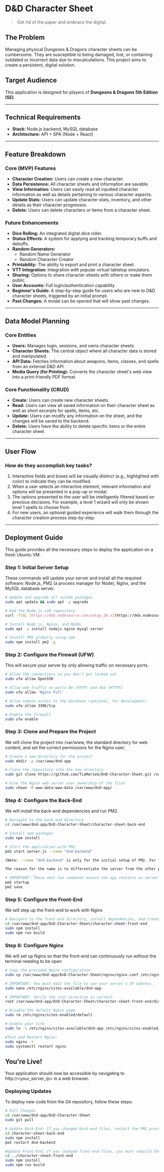 # D&D Character Sheet

> Get rid of the paper and embrace the digital.

## The Problem

Managing physical Dungeons & Dragons character sheets can be cumbersome. They are susceptible to being damaged, lost, or containing outdated or incorrect data due to miscalculations. This project aims to create a persistent, digital solution.

## Target Audience

This application is designed for players of **Dungeons & Dragons 5th Edition (5E)**.

---

## Technical Requirements

* **Stack:** Node.js backend, MySQL database
* **Architecture:** API + SPA (Node + React)

---

## Feature Breakdown

### Core (MVP) Features

* **Character Creation:** Users can create a new character.
* **Data Persistence:** All character sheets and information are savable.
* **View Information:** Users can easily read all inputted character information as well as details pertaining to various character aspects.
* **Update Stats:** Users can update character stats, inventory, and other details as their character progresses.
* **Delete:** Users can delete characters or items from a character sheet.

### Future Enhancements

* **Dice Rolling:** An integrated digital dice roller.
* **Status Effects:** A system for applying and tracking temporary buffs and debuffs.
* **Random Generators:**
    * Random Name Generator
    * Random Character Creator
* **Printability:** The ability to export and print a character sheet.
* **VTT Integration:** Integration with popular virtual tabletop simulators.
* **Sharing:** Options to share character sheets with others or make them public.
* **User Accounts:** Full login/authentication capability.
* **Beginner's Guide:** A step-by-step guide for users who are new to D&D character sheets, triggered by an initial prompt.
* **Past Changes:** A modal can be opened that will show past changes.

---

## Data Model Planning

### Core Entities

* **Users:** Manages login, sessions, and owns character sheets.
* **Character Sheets:** The central object where all character data is stored and manipulated.
* **API Data:** Fetches information about weapons, items, classes, and spells from an external D&D API.
* **Media Query (for Printing):** Converts the character sheet's web view into a print-friendly PDF format.

### Core Functionality (CRUD)

* **Create:** Users can create new character sheets.
* **Read:** Users can view all saved information on their character sheet as well as short excerpts for spells, items, etc.
* **Update:** Users can modify any information on the sheet, and the changes will be saved to the backend.
* **Delete:** Users have the ability to delete specific items or the entire character sheet.

---

## User Flow

### How do they accomplish key tasks?

1.  Interactive fields and boxes will be visually distinct (e.g., highlighted with color) to indicate they can be modified.
2.  When a user selects an interactive element, relevant information and options will be presented in a pop-up or modal.
3.  The options presented to the user will be intelligently filtered based on previous decisions. For example, a level 1 wizard will only be shown level 1 spells to choose from.
4.  For new users, an optional guided experience will walk them through the character creation process step-by-step.

---

## Deployment Guide

This guide provides all the necessary steps to deploy the application on a fresh Ubuntu VM.

### Step 1: Initial Server Setup

These commands will update your server and install all the required software: Node.js, PM2 (a process manager for Node), Nginx, and the MySQL database server.

```bash
# Update and upgrade all system packages
sudo apt update && sudo apt -y upgrade

# Add the Node.js v20 repository
curl -fsSL [https://deb.nodesource.com/setup_20.x](https://deb.nodesource.com/setup_20.x) | sudo -E bash -

# Install Node.js, Nginx, and MySQL
sudo apt -y install nodejs nginx mysql-server

# Install PM2 globally using npm
sudo npm install pm2 -g
```

### Step 2: Configure the Firewall (UFW)

This will secure your server by only allowing traffic on necessary ports.

```bash
# Allow SSH connections so you don't get locked out
sudo ufw allow OpenSSH

# Allow web traffic on ports 80 (HTTP) and 443 (HTTPS)
sudo ufw allow 'Nginx Full'

# Allow remote access to the database (optional, for development)
sudo ufw allow 3306/tcp

# Enable the firewall
sudo ufw enable
```

### Step 3: Clone and Prepare the Project

We will clone the project into /var/www, the standard directory for web content, and set the correct permissions for the Nginx user.

```bash
# Create a new directory for the project
sudo mkdir -p /var/www/dnd-app

# Clone the repository into the new directory
sudo git clone https://github.com/TiaMarieG/DnD-Character-Sheet.git /var/www/dnd-app/DnD-Character-Sheet

# Give the Nginx web server user ownership of the files
sudo chown -R www-data:www-data /var/www/dnd-app/
```

### Step 4: Configure the Back-End

We will install the back-end dependencies and run PM2.

```bash
# Navigate to the back-end directory
cd /var/www/dnd-app/DnD-Character-Sheet/character-sheet-back-end

# Install npm packages
sudo npm install

# Start the application with PM2
pm2 start server.js --name "dnd-backend"

(Note: --name "dnd-backend" is only for the initial setup of PM2. For future starts, you can simply run pm2 start dnd-backend. 

The reason for the name is to differentiate the server from the other projects running on your VM.)

# IMPORTANT: These next two commands ensure the app restarts on server reboot
pm2 startup
pm2 save
```

### Step 5: Configure the Front-End

We will step up the front-end to work with Nginx

```bash
# Navigate to the front-end directory, install dependencies, and create the static production build.
cd /var/www/dnd-app/DnD-Character-Sheet/character-sheet-front-end
sudo npm install
sudo npm run build
```

### Step 6: Configure Nginx

We will set up Nginx so that the front-end can continuously run without the terminal needing to be open

```bash
# Copy the provided Nginx configuration
sudo cp /var/www/dnd-app/DnD-Character-Sheet/nginx/nginx.conf /etc/nginx/sites-available/dnd-app

# IMPORTANT: You must edit the file to use your server's IP address.
sudo nano /etc/nginx/sites-available/dnd-app

# IMPORTANT: Verify the root directive is correct: 
root /var/www/dnd-app/DnD-Character-Sheet/character-sheet-front-end/dist;

# Disable the default Nginx page
sudo rm /etc/nginx/sites-enabled/default

# Enable your site
sudo ln -s /etc/nginx/sites-available/dnd-app /etc/nginx/sites-enabled/

#Test and Restart Nginx:
sudo nginx -t
sudo systemctl restart nginx
```

## You're Live!

Your application should now be accessible by navigating to http://<your_server_ip> in a web browser.

### Deploying Updates

To deploy new code from the Git repository, follow these steps:

```bash
# Pull Changes
cd /var/www/dnd-app/DnD-Character-Sheet
sudo git pull

# Update Back-End: If you changed back-end files, restart the PM2 process.
cd character-sheet-back-end
sudo npm install
pm2 restart dnd-backend

#Update Front-End: If you changed front-end files, you must rebuild the dist folder
cd ../character-sheet-front-end
sudo npm install
sudo npm run build
```